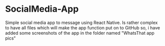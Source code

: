 # SocialMedia-App
Simple social media app to message using React Native. Is rather complex to have all files which will make the app function put on to GitHub so, i have added some screenshots of the app in the folder named "WhatsThat app pics" 
